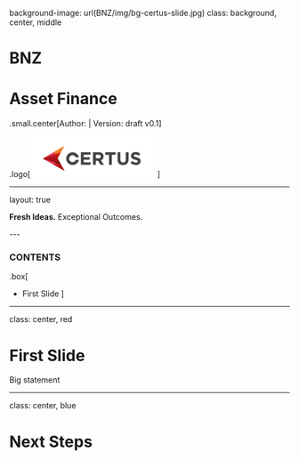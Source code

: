 background-image: url(BNZ/img/bg-certus-slide.jpg)
class: background, center, middle

# BNZ

# Asset Finance

.small.center[Author:   |   Version: draft v0.1]

.logo[<img src="BNZ/img/logo.png"/>]

---
layout: true
<div id="footer-content"><p><strong>Fresh Ideas.</strong> Exceptional Outcomes.</p></div>
---


### CONTENTS

.box[
* First Slide
]

---

class: center, red

# First Slide

Big statement

---

class: center, blue

# Next Steps
